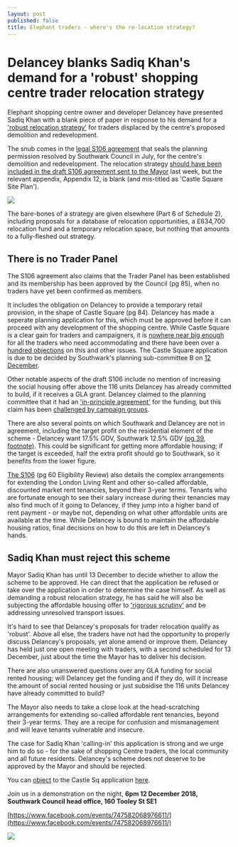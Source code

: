 ```yaml
---
layout: post
published: false
title: Elephant traders - where's the re-location strategy?
---
```

# Delancey blanks Sadiq Khan's demand for a 'robust' shopping centre trader relocation strategy

Elephant shopping centre owner and developer Delancey have presented Sadiq Khan with a blank piece of paper in response to his demand for a ['robust relocation strategy'](https://www.change.org/p/sadiq-khan-sadiq-say-no-to-the-displacement-of-bame-communities-from-elephant-castle/responses/41627) for traders displaced by the centre's proposed demolition and redevelopment.

The snub comes in the [legal S106 agreement](http://planbuild.southwark.gov.uk/documents/?GetDocument=%7b%7b%7b!cmd1tKmi8kCHCJ6ouDat0w%3d%3d!%7d%7d%7d) that seals the planning permission resolved by Southwark Council in July, for the centre's demolition and redevelopment.  The relocation strategy [should have been included in the draft S106 agreement sent to the Mayor](http://35percent.org/img/S106_Relocation_Strategy.pdf) last week, but the relevant appendix, Appendix 12, is blank (and mis-titled as 'Castle Square Site Plan').  

![](http://35percent.org/img/App12.png)

The bare-bones of a strategy are given elsewhere (Part 6 of Schedule 2), including proposals for a database of relocation opportunities, a £634,700 relocation fund and a temporary relocation space, but nothing that amounts to a fully-fleshed out strategy.

## There is no Trader Panel

The S106 agreement also claims that the Trader Panel has been established and its membership has been approved by the Council (pg 85), when no traders have yet been confirmed as members.  

It includes the obligation on Delancey to provide a temporary retail provision, in the shape of Castle Square (pg 84).  Delancey has made a seperate planning application for this, which must be approved before it can proceed with any development of the shopping centre.  While Castle Square is a clear gain for traders and campaigners, it is [nowhere near big enough](http://35percent.org/2018-11-24-castle-square-delancey-responds/) for all the traders who need accommodating and there have been over a [hundred objections](https://planning.southwark.gov.uk/online-applications/applicationDetails.do?activeTab=neighbourComments&keyVal=_STHWR_DCAPR_9578882) on this and other issues.  The Castle Square application is due to be decided by Southwark's planning sub-committee B on [12 December](http://moderngov.southwark.gov.uk/ieListDocuments.aspx?CId=353&MId=6147&Ver=4).  

Other notable aspects of the draft S106 include no mention of increasing the social housing offer above the 116 units Delancey has already committed to build, if it receives a GLA grant.  Delancey claimed to the planning committee that it had an ['in-principle agreement'](http://planbuild.southwark.gov.uk/documents/?GetDocument=%7b%7b%7b!b5xBNaYRSleWlYx6oXVrEA%3d%3d!%7d%7d%7d) for the funding, but this claim has been [challenged by campaign groups](http://35percent.org/2018-10-30-shopping-centre-legal-challenge/).

There are also several points on which Southwark and Delancey are not in agreement, including the target profit on the residential element of the scheme - Delancey want 17.5% GDV, Southwark 12.5% GDV [(pg 39, footnote)](http://planbuild.southwark.gov.uk/documents/?GetDocument=%7b%7b%7b!cmd1tKmi8kCHCJ6ouDat0w%3d%3d!%7d%7d%7d).  This could be significant for getting more affordable housing; if the target is exceeded, half the extra profit should go to Southwark, so it benefits from the lower figure.

[The S106](http://planbuild.southwark.gov.uk/documents/?GetDocument=%7b%7b%7b!cmd1tKmi8kCHCJ6ouDat0w%3d%3d!%7d%7d%7d) (pg 60 Eligibility Review) also details the complex arrangements for extending the London Living Rent and other so-called affordable, discounted market rent tenancies, beyond their 3-year terms.  Tenants who are fortunate enough to see their salary increase during their tenancies may also find much of it going to Delancey, if they jump into a higher band of rent payment - or maybe not, depending on what other affordable units are available at the time.  While Delancey is bound to maintain the affordable housing ratios, final decisions on how to do this are left in Delancey's hands.

## Sadiq Khan must reject this scheme

Mayor Sadiq Khan has until 13 December to decide whether to allow the scheme to be approved. He can direct that the application be refused or take over the application in order to determine the case himself.  As well as demanding a robust relocation strategy, he has said he will also be subjecting the affordable housing offer to ['rigorous scrutiny'](https://www.change.org/p/sadiq-khan-sadiq-say-no-to-the-displacement-of-bame-communities-from-elephant-castle/responses/41627) and be addressing unresolved transport issues. 

It's hard to see that Delancey's proposals for trader relocation qualify as 'robust'.  Above all else, the traders have not had the opportunity to properly discuss Delancey's proposals, yet alone amend or improve them.  Delancey has held just one open meeting with traders, with a second scheduled for 13 December, just about the time the Mayor has to deliver his decision.

There are also unanswered questions over any GLA funding for social rented housing; will Delancey get the funding and if they do, will it increase the amount of social rented housing or just subsidise the 116 units Delancey have already committed to build?

The Mayor also needs to take a close look at the head-scratching arrangements for extending so-called affordable rent tenancies, beyond their 3-year terms.  They are a recipe for confusion and mismanagement and will leave tenants vulnerable and insecure. 

The case for Sadiq Khan 'calling-in' this application is strong and we urge him to do so - for the sake of  shopping Centre traders, the local community and all future residents.  Delancey's scheme does not deserve to be approved by the Mayor and should be rejected.

You can [object](http://35percent.org/boxpark/#object) to the Castle Sq application [here](http://35percent.org/boxpark/#object).

Join us in a demonstration on the night, **6pm 12 December 2018, Southwark Council head office, 160 Tooley St SE1**  

[https://www.facebook.com/events/747582068976611/](https://www.facebook.com/events/747582068976611/)

![](http://35percent.org/img/tweet.gif)
